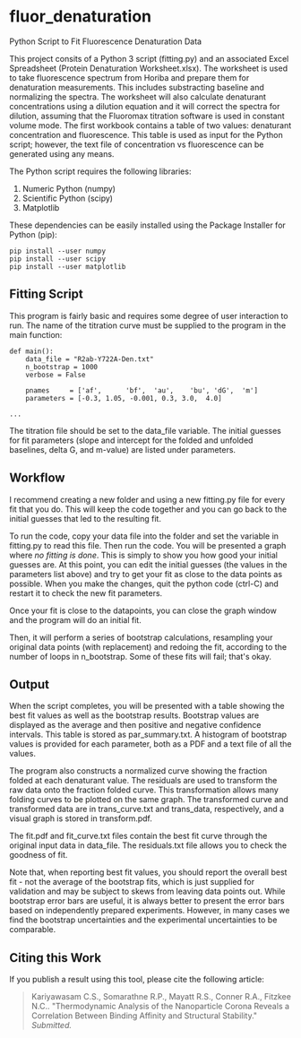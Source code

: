 # fluor_denaturation
Python Script to Fit Fluorescence Denaturation Data

This project consits of a Python 3 script (fitting.py) and an associated Excel Spreadsheet (Protein Denaturation Worksheet.xlsx). The worksheet is used to take fluorescence spectrum from Horiba and prepare them for denaturation measurements. This includes substracting baseline and normalizing the spectra. The worksheet will also calculate denaturant concentrations using a dilution equation and it will correct the spectra for dilution, assuming that the Fluoromax titration software is used in constant volume mode. The first workbook contains a table of two values: denaturant concentration and fluorescence. This table is used as input for the Python script; however, the text file of concentration vs fluorescence can be generated using any means.

The Python script requires the following libraries:

1. Numeric Python (numpy)
2. Scientific Python (scipy)
3. Matplotlib

These dependencies can be easily installed using the Package Installer for Python (pip):

```
pip install --user numpy
pip install --user scipy
pip install --user matplotlib
```

## Fitting Script

This program is fairly basic and requires some degree of user interaction to run. The name of the titration curve must be supplied to the program in the main function:

```
def main():
    data_file = "R2ab-Y722A-Den.txt"
    n_bootstrap = 1000
    verbose = False

    pnames     = ['af',      'bf',  'au',    'bu', 'dG',  'm']
    parameters = [-0.3, 1.05, -0.001, 0.3, 3.0,  4.0]

...
```

The titration file should be set to the data_file variable. The initial guesses for fit parameters (slope and intercept for the folded and unfolded baselines, delta G, and m-value) are listed under parameters.

## Workflow

I recommend creating a new folder and using a new fitting.py file for every fit that you do. This will keep the code together and you can go back to the initial guesses that led to the resulting fit.

To run the code, copy your data file into the folder and set the variable in fitting.py to read this file. Then run the code. You will be presented a graph where *no fitting is done*. This is simply to show you how good your initial guesses are. At this point, you can edit the initial guesses (the values in the parameters list above) and try to get your fit as close to the data points as possible. When you make the changes, quit the python code (ctrl-C) and restart it to check the new fit parameters.

Once your fit is close to the datapoints, you can close the graph window and the program will do an initial fit.

Then, it will perform a series of bootstrap calculations, resampling your original data points (with replacement) and redoing the fit, according to the number of loops in n_bootstrap. Some of these fits will fail; that's okay.

## Output

When the script completes, you will be presented with a table showing the best fit values as well as the bootstrap results. Bootstrap values are displayed as the average and then positive and negative confidence intervals. This table is stored as par_summary.txt. A histogram of bootstrap values is provided for each parameter, both as a PDF and a text file of all the values.

The program also constructs a normalized curve showing the fraction folded at each denaturant value. The residuals are used to transform the raw data onto the fraction folded curve. This transformation allows many folding curves to be plotted on the same graph. The transformed curve and transformed data are in trans_curve.txt and trans_data, respectively, and a visual graph is stored in transform.pdf.

The fit.pdf and fit_curve.txt files contain the best fit curve through the original input data in data_file. The residuals.txt file allows you to check the goodness of fit.

Note that, when reporting best fit values, you should report the overall best fit - not the average of the bootstrap fits, which is just supplied for validation and may be subject to skews from leaving data points out. While bootstrap error bars are useful, it is always better to present the error bars based on independently prepared experiments. However, in many cases we find the bootstrap uncertainties and the experimental uncertainties to be comparable.

## Citing this Work

If you publish a result using this tool, please cite the following article:

> Kariyawasam C.S., Somarathne R.P., Mayatt R.S., Conner R.A., Fitzkee N.C.. "Thermodynamic Analysis of the Nanoparticle Corona Reveals a Correlation Between Binding Affinity and Structural Stability." *Submitted.*

